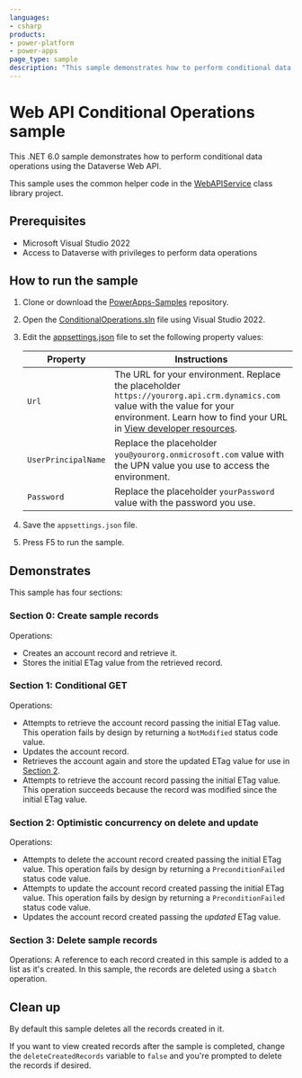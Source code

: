 ```yaml
---
languages:
- csharp
products:
- power-platform
- power-apps
page_type: sample
description: "This sample demonstrates how to perform conditional data operations using the Dataverse Web API."
---
```


# Web API Conditional Operations sample

This .NET 6.0 sample demonstrates how to perform conditional data operations using the Dataverse Web API.

This sample uses the common helper code in the [WebAPIService](../WebAPIService) class library project.

## Prerequisites

- Microsoft Visual Studio 2022
- Access to Dataverse with privileges to perform data operations

## How to run the sample

1. Clone or download the [PowerApps-Samples](../../../../../PowerApps-Samples) repository.
1. Open the [ConditionalOperations.sln](ConditionalOperations.sln) file using Visual Studio 2022.
1. Edit the [appsettings.json](../appsettings.json) file to set the following property values:

   | Property | Instructions |
   |----------|--------------|
   | `Url` |The URL for your environment. Replace the placeholder `https://yourorg.api.crm.dynamics.com` value with the value for your environment. Learn how to find your URL in [View developer resources](https://learn.microsoft.com/power-apps/developer/data-platform/view-download-developer-resources). |
   | `UserPrincipalName` | Replace the placeholder `you@yourorg.onmicrosoft.com` value with the UPN value you use to access the environment. |
   | `Password` | Replace the placeholder `yourPassword` value with the password you use. |

1. Save the `appsettings.json` file.
1. Press F5 to run the sample.

## Demonstrates

This sample has four sections:

### Section 0: Create sample records

Operations:

- Creates an account record and retrieve it.
- Stores the initial ETag value from the retrieved record.

### Section 1: Conditional GET

Operations:

- Attempts to retrieve the account record passing the initial ETag value. This operation fails by design by returning a `NotModified` status code value.
- Updates the account record.
- Retrieves the account again and store the updated ETag value for use in [Section 2](#section-2-optimistic-concurrency-on-delete-and-update).
- Attempts to retrieve the account record passing the initial ETag value. This operation succeeds because the record was modified since the initial ETag value.

### Section 2: Optimistic concurrency on delete and update

Operations:

- Attempts to delete the account record created passing the initial ETag value. This operation fails by design by returning a `PreconditionFailed` status code value.
- Attempts to update the account record created passing the initial ETag value. This operation fails by design by returning a `PreconditionFailed` status code value.
- Updates the account record created passing the *updated* ETag value.

### Section 3: Delete sample records

Operations: A reference to each record created in this sample is added to a list as it's created. In this sample, the records are deleted using a `$batch` operation.

## Clean up

By default this sample deletes all the records created in it.

If you want to view created records after the sample is completed, change the `deleteCreatedRecords` variable to `false` and you're prompted to delete the records if desired.
